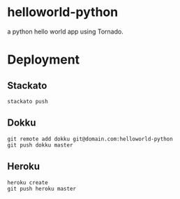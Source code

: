 helloworld-python
=================

a python hello world app using Tornado.

# Deployment

## Stackato

    stackato push

## Dokku

    git remote add dokku git@domain.com:helloworld-python
    git push dokku master

## Heroku

    heroku create
    git push heroku master

